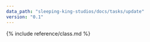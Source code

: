 ```yaml
---
data_path: "sleeping-king-studios/docs/tasks/update"
version: "0.1"
---
```


{% include reference/class.md %}
